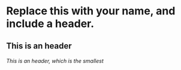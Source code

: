 # Replace this with your name, and include a header.

## This is an header
###### This is an header, which is the smallest
